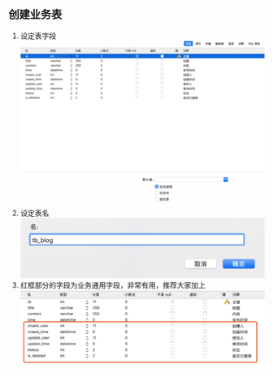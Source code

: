 ## 创建业务表
1. 设定表字段
![](../images/screenshot_1569589615572.png)
2. 设定表名
![](../images/screenshot_1569589492056.png)
3. 红框部分的字段为业务通用字段，非常有用，推荐大家加上
![](../images/screenshot_1569589675596.png)
